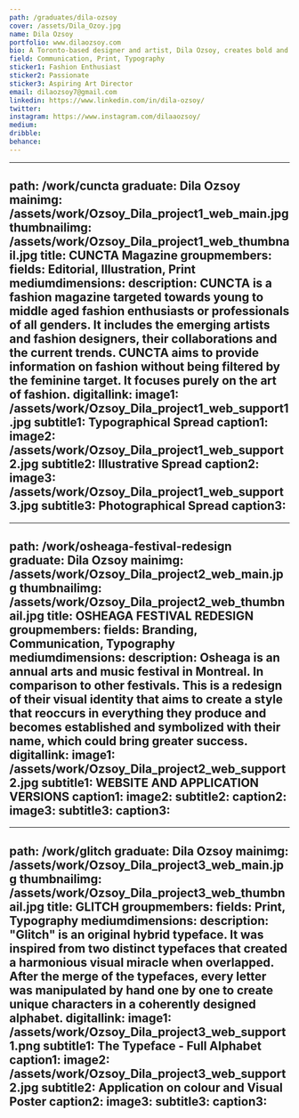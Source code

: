 ```yaml
---
path: /graduates/dila-ozsoy
cover: /assets/Dila_Ozoy.jpg
name: Dila Ozsoy
portfolio: www.dilaozsoy.com
bio: A Toronto-based designer and artist, Dila Ozsoy, creates bold and appealing artworks that always aim to communicate with the viewers’ hearts and minds. She is a YSDN Bachelor of Design graduate. She has been specializing in Editorial Design and Communication Design throughout her studies and is looking forward to pursuing this path in her career. Her favourite performance of design is Typography, which she is in constant practice in order to master it. Alongside her design education, she has been practicing visual arts as well for 10 years. She also has a great interest in styling and art direction. She believes communication is key and is always open-minded to different perspectives. She maintains a positive attitude towards every possibility and her energy is fuelled by the inspiration she finds in her surroundings and people. Her passion for art as a whole is the leading factor of her motivation.
field: Communication, Print, Typography
sticker1: Fashion Enthusiast
sticker2: Passionate
sticker3: Aspiring Art Director
email: dilaozsoy7@gmail.com
linkedin: https://www.linkedin.com/in/dila-ozsoy/
twitter: 
instagram: https://www.instagram.com/dilaaozsoy/
medium: 
dribble: 
behance: 
---
```


---
path: /work/cuncta
graduate: Dila Ozsoy
mainimg: /assets/work/Ozsoy_Dila_project1_web_main.jpg
thumbnailimg: /assets/work/Ozsoy_Dila_project1_web_thumbnail.jpg
title: CUNCTA Magazine 
groupmembers: 
fields: Editorial, Illustration, Print
mediumdimensions: 
description: CUNCTA is a fashion magazine targeted towards young to middle aged fashion enthusiasts or professionals of all genders. It includes the emerging artists and fashion designers, their collaborations and the current trends. CUNCTA aims to provide information on fashion without being filtered by the feminine target. It focuses purely on the art of fashion.
digitallink: 
image1: /assets/work/Ozsoy_Dila_project1_web_support1.jpg
subtitle1: Typographical Spread
caption1: 
image2: /assets/work/Ozsoy_Dila_project1_web_support2.jpg
subtitle2: Illustrative Spread
caption2: 
image3: /assets/work/Ozsoy_Dila_project1_web_support3.jpg
subtitle3: Photographical Spread
caption3: 
---

---
path: /work/osheaga-festival-redesign
graduate: Dila Ozsoy
mainimg: /assets/work/Ozsoy_Dila_project2_web_main.jpg
thumbnailimg: /assets/work/Ozsoy_Dila_project2_web_thumbnail.jpg
title: OSHEAGA FESTIVAL REDESIGN
groupmembers: 
fields: Branding, Communication, Typography
mediumdimensions: 
description: Osheaga is an annual arts and music festival in Montreal. In comparison to other festivals. This is a redesign of their visual identity that aims to create a style that reoccurs in everything they produce and becomes established and symbolized with their name, which could bring greater success.
digitallink: 
image1: /assets/work/Ozsoy_Dila_project2_web_support2.jpg
subtitle1: WEBSITE AND APPLICATION VERSIONS
caption1: 
image2:
subtitle2: 
caption2: 
image3:
subtitle3: 
caption3: 
---

---
path: /work/glitch
graduate: Dila Ozsoy
mainimg: /assets/work/Ozsoy_Dila_project3_web_main.jpg
thumbnailimg: /assets/work/Ozsoy_Dila_project3_web_thumbnail.jpg
title: GLITCH
groupmembers: 
fields: Print, Typography
mediumdimensions: 
description: "Glitch" is an original hybrid typeface. It was inspired from two distinct typefaces that created a harmonious visual miracle when overlapped. After the merge of the typefaces, every letter was manipulated by hand one by one to create unique characters in a coherently designed alphabet. 
digitallink: 
image1: /assets/work/Ozsoy_Dila_project3_web_support1.png
subtitle1: The Typeface - Full Alphabet
caption1: 
image2: /assets/work/Ozsoy_Dila_project3_web_support2.jpg
subtitle2: Application on colour and Visual Poster
caption2: 
image3:
subtitle3: 
caption3: 
---
